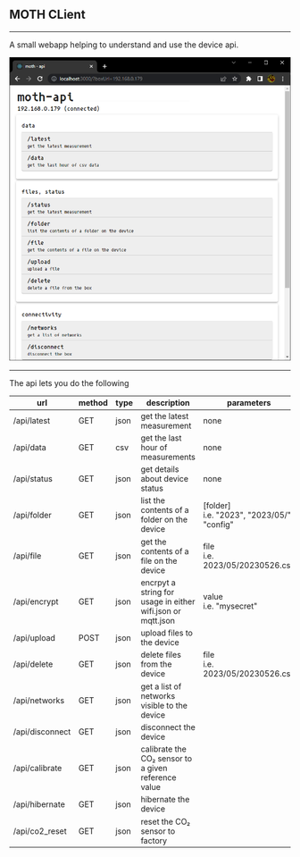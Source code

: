 ## MOTH CLient

---

A small webapp helping to understand and use the device api.

<img src="../images/mothapi_800.png">

---

The api lets you do the following

|url|method|type|description|parameters|
|---|---|---|------------|--------------|
|/api/latest|GET|json|get the latest measurement|none|
|/api/data|GET|csv|get the last hour of measurements|none|
|/api/status|GET|json|get details about device status|none|
|/api/folder|GET|json|list the contents of a folder on the device|[folder]<br>i.e. "2023", "2023/05/", "config"|
|/api/file|GET|json|get the contents of a file on the device|file<br>i.e. 2023/05/20230526.csv|
|/api/encrypt|GET|json|encrpyt a string for usage in either wifi.json or mqtt.json|value<br>i.e. "mysecret"|
|/api/upload|POST|json|upload files to the device||
|/api/delete|GET|json|delete files from the device|file<br>i.e. 2023/05/20230526.csv|
|/api/networks|GET|json|get a list of networks visible to the device||
|/api/disconnect|GET|json|disconnect the device||
|/api/calibrate|GET|json|calibrate the CO₂ sensor to a given reference value||
|/api/hibernate|GET|json|hibernate the device||
|/api/co2_reset|GET|json|reset the CO₂ sensor to factory||